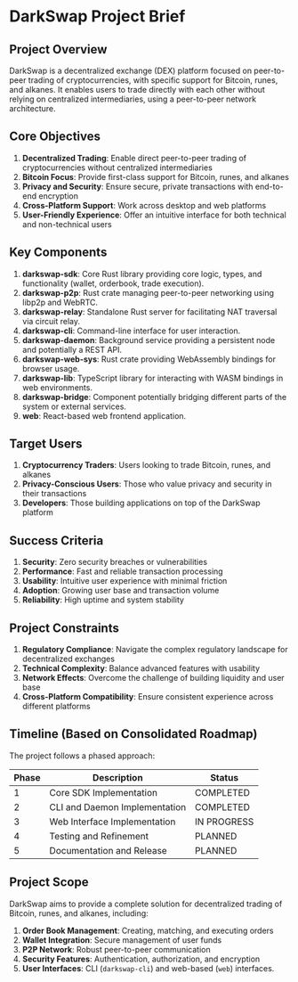 # DarkSwap Project Brief

## Project Overview

DarkSwap is a decentralized exchange (DEX) platform focused on peer-to-peer trading of cryptocurrencies, with specific support for Bitcoin, runes, and alkanes. It enables users to trade directly with each other without relying on centralized intermediaries, using a peer-to-peer network architecture.

## Core Objectives

1. **Decentralized Trading**: Enable direct peer-to-peer trading of cryptocurrencies without centralized intermediaries
2. **Bitcoin Focus**: Provide first-class support for Bitcoin, runes, and alkanes
3. **Privacy and Security**: Ensure secure, private transactions with end-to-end encryption
4. **Cross-Platform Support**: Work across desktop and web platforms
5. **User-Friendly Experience**: Offer an intuitive interface for both technical and non-technical users

## Key Components

1.  **darkswap-sdk**: Core Rust library providing core logic, types, and functionality (wallet, orderbook, trade execution).
2.  **darkswap-p2p**: Rust crate managing peer-to-peer networking using libp2p and WebRTC.
3.  **darkswap-relay**: Standalone Rust server for facilitating NAT traversal via circuit relay.
4.  **darkswap-cli**: Command-line interface for user interaction.
5.  **darkswap-daemon**: Background service providing a persistent node and potentially a REST API.
6.  **darkswap-web-sys**: Rust crate providing WebAssembly bindings for browser usage.
7.  **darkswap-lib**: TypeScript library for interacting with WASM bindings in web environments.
8.  **darkswap-bridge**: Component potentially bridging different parts of the system or external services.
9.  **web**: React-based web frontend application.

## Target Users

1. **Cryptocurrency Traders**: Users looking to trade Bitcoin, runes, and alkanes
2. **Privacy-Conscious Users**: Those who value privacy and security in their transactions
3. **Developers**: Those building applications on top of the DarkSwap platform

## Success Criteria

1. **Security**: Zero security breaches or vulnerabilities
2. **Performance**: Fast and reliable transaction processing
3. **Usability**: Intuitive user experience with minimal friction
4. **Adoption**: Growing user base and transaction volume
5. **Reliability**: High uptime and system stability

## Project Constraints

1. **Regulatory Compliance**: Navigate the complex regulatory landscape for decentralized exchanges
2. **Technical Complexity**: Balance advanced features with usability
3. **Network Effects**: Overcome the challenge of building liquidity and user base
4. **Cross-Platform Compatibility**: Ensure consistent experience across different platforms

## Timeline (Based on Consolidated Roadmap)

The project follows a phased approach:

| Phase | Description                 | Status      |
|-------|-----------------------------|-------------|
| 1     | Core SDK Implementation     | COMPLETED   |
| 2     | CLI and Daemon Implementation | COMPLETED   |
| 3     | Web Interface Implementation| IN PROGRESS |
| 4     | Testing and Refinement      | PLANNED     |
| 5     | Documentation and Release   | PLANNED     |

## Project Scope

DarkSwap aims to provide a complete solution for decentralized trading of Bitcoin, runes, and alkanes, including:

1. **Order Book Management**: Creating, matching, and executing orders
2. **Wallet Integration**: Secure management of user funds
3. **P2P Network**: Robust peer-to-peer communication
4. **Security Features**: Authentication, authorization, and encryption
5. **User Interfaces**: CLI (`darkswap-cli`) and web-based (`web`) interfaces.
